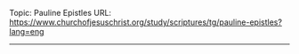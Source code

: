 Topic: Pauline Epistles
URL: https://www.churchofjesuschrist.org/study/scriptures/tg/pauline-epistles?lang=eng

---


